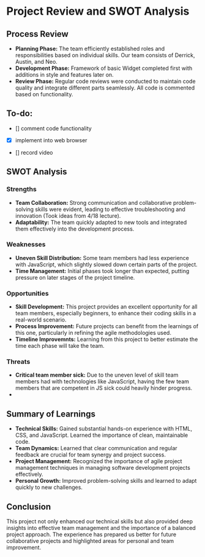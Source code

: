 # Project Review and SWOT Analysis

## Process Review
- **Planning Phase:** The team efficiently established roles and responsibilities based on individual skills. Our team consists of Derrick, Austin, and Neo.
- **Development Phase:** Framework of basic Widget completed first with additions in style and features later on.
- **Review Phase:** Regular code reviews were conducted to maintain code quality and integrate different parts seamlessly. All code is commented based on functionality.

## To-do:
- [] comment code functionality
- [x] implement into web browser
- [] record video
## SWOT Analysis

### Strengths
- **Team Collaboration:** Strong communication and collaborative problem-solving skills were evident, leading to effective troubleshooting and innovation (Took ideas from 4/18 lecture).
- **Adaptability:** The team quickly adapted to new tools and integrated them effectively into the development process.

### Weaknesses
- **Uneven Skill Distribution:** Some team members had less experience with JavaScript, which slightly slowed down certain parts of the project.
- **Time Management:** Initial phases took longer than expected, putting pressure on later stages of the project timeline.

### Opportunities
- **Skill Development:** This project provides an excellent opportunity for all team members, especially beginners, to enhance their coding skills in a real-world scenario.
- **Process Improvement:** Future projects can benefit from the learnings of this one, particularly in refining the agile methodologies used.
- **Timeline Improvemnts:** Learning from this project to better estimate the time each phase will take the team.

### Threats
- **Critical team member sick:** Due to the uneven level of skill team members had with technologies like JavaScript, having the few team members that are competent in JS sick could heavily hinder progress.
- 

## Summary of Learnings
- **Technical Skills:** Gained substantial hands-on experience with HTML, CSS, and JavaScript. Learned the importance of clean, maintainable code.
- **Team Dynamics:** Learned that clear communication and regular feedback are crucial for team synergy and project success.
- **Project Management:** Recognized the importance of agile project management techniques in managing software development projects effectively.
- **Personal Growth:** Improved problem-solving skills and learned to adapt quickly to new challenges.

## Conclusion
This project not only enhanced our technical skills but also provided deep insights into effective team management and the importance of a balanced project approach. The experience has prepared us better for future collaborative projects and highlighted areas for personal and team improvement.
